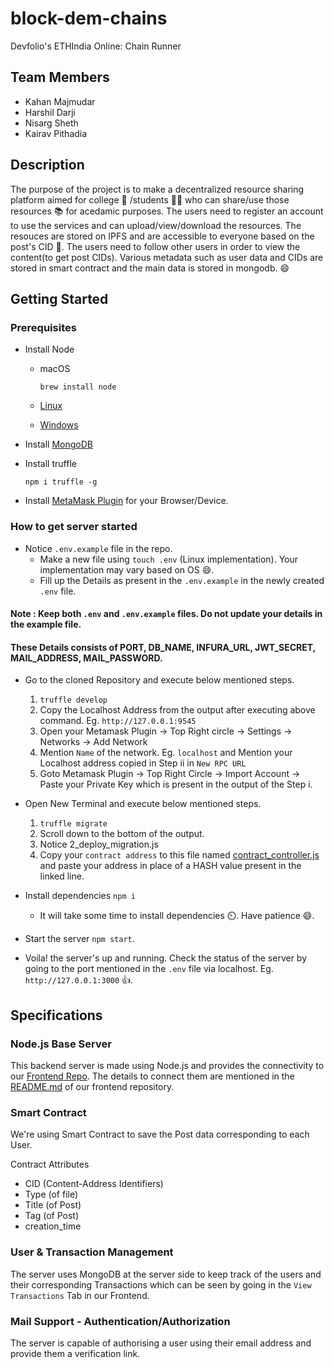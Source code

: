 # block-dem-chains
Devfolio's ETHIndia Online: Chain Runner

## Team Members
- Kahan Majmudar
- Harshil Darji
- Nisarg Sheth
- Kairav Pithadia

## Description

The purpose of the project is to make a decentralized resource sharing platform aimed for college :school: /students :student:  who can share/use those resources :books: for acedamic purposes. The users need to register an account to use the services and can upload/view/download the resources. The resouces are stored on IPFS and are accessible to everyone based on the post's CID :postbox:. The users need to follow other users in order to view the content(to get post CIDs). Various metadata such as user data and CIDs are stored in smart contract and the main data is stored in mongodb. :smile:

## Getting Started

### Prerequisites

- Install Node
  - macOS
  
    `brew install node`
  - [Linux](https://github.com/nodesource/distributions/blob/master/README.md)
  - [Windows](https://nodejs.org/en/#home-downloadhead)
  
- Install [MongoDB](https://docs.mongodb.com/manual/installation/)
- Install truffle

  `npm i truffle -g`
- Install [MetaMask Plugin](https://metamask.io/download.html) for your Browser/Device.


### How to get server started

- Notice `.env.example` file in the repo.
  - Make a new file using `touch .env` (Linux implementation). Your implementation may vary based on OS :smile:. 
  - Fill up the Details as present in the `.env.example` in the newly created `.env` file.
#### Note : Keep both `.env` and `.env.example` files. Do not update your details in the example file.
#### These Details consists of PORT, DB_NAME, INFURA_URL, JWT_SECRET, MAIL_ADDRESS, MAIL_PASSWORD.

- Go to the cloned Repository and execute below mentioned steps.
  1) `truffle develop`
  2) Copy the Localhost Address from the output after executing above command. Eg. `http://127.0.0.1:9545`
  3) Open your Metamask Plugin -> Top Right circle -> Settings -> Networks -> Add Network
  4) Mention `Name` of the network. Eg. `localhost` and Mention your Localhost address copied in Step ii in `New RPC URL` 
  5) Goto Metamask Plugin -> Top Right Circle -> Import Account -> Paste your Private Key which is present in the output of the Step i.

- Open New Terminal and execute below mentioned steps.
  1) `truffle migrate`
  2) Scroll down to the bottom of the output.
  3) Notice 2_deploy_migration.js
  4) Copy your `contract address` to this file named [contract_controller.js](https://github.com/KahanMajmudar/block-dem-chains/blob/4497b993e352e6736d2cf42463c5b2a56d8ee815/api/contract/contract_controller.js#L14) and paste your address in place of a HASH value present in the linked line.

- Install dependencies `npm i`
  - It will take some time to install dependencies :timer_clock:. Have patience :smile:.
- Start the server `npm start`.
- Voila! the server's up and running. Check the status of the server by going to the port mentioned in the `.env` file via localhost. Eg. `http://127.0.0.1:3000` :+1:.

## Specifications

### Node.js Base Server

This backend server is made using Node.js and provides the connectivity to our [Frontend Repo](https://github.com/KahanMajmudar/block-dem-chains-frontend). The details to connect them are mentioned in the [README.md](https://github.com/KahanMajmudar/block-dem-chains-frontend/blob/master/README.md) of our frontend repository.

### Smart Contract

We're using Smart Contract to save the Post data corresponding to each User.

Contract Attributes
- CID (Content-Address Identifiers)
- Type (of file)
- Title (of Post)
- Tag (of Post)
- creation_time

### User & Transaction Management

The server uses MongoDB at the server side to keep track of the users and their corresponding Transactions which can be seen by going in the `View Transactions` Tab in our Frontend.
### Mail Support - Authentication/Authorization

The server is capable of authorising a user using their email address and provide them a verification link.

